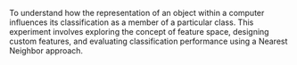 To understand how the representation of an object within a computer influences its classification as a member of a particular class. This experiment involves exploring the concept of feature space, designing custom features, and evaluating classification performance using a Nearest Neighbor approach.
